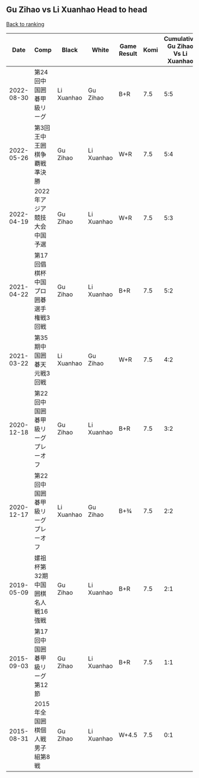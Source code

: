 ## Gu Zihao vs Li Xuanhao Head to head

[Back to ranking](../../index.md)




| **Date** | **Comp** | **Black** | **White** | **Game Result** | **Komi** | **Cumulative Gu Zihao Vs Li Xuanhao** | **Gu Zihao Streak** | **Li Xuanhao Streak** | 
| --- | --- | --- | --- | --- | --- | --- | --- | --- |
| 2022-08-30 | 第24回中国囲碁甲級リーグ | Li Xuanhao | Gu Zihao | B+R | 7.5 | 5:5 | 0 | 3 | 
| 2022-05-26 | 第3回王中王囲棋争覇戦準決勝 | Gu Zihao | Li Xuanhao | W+R | 7.5 | 5:4 | 0 | 2 | 
| 2022-04-19 | 2022年アジア競技大会中国予選 | Gu Zihao | Li Xuanhao | W+R | 7.5 | 5:3 | 0 | 1 | 
| 2021-04-22 | 第17回倡棋杯中国プロ囲碁選手権戦3回戦 | Gu Zihao | Li Xuanhao | B+R | 7.5 | 5:2 | 3 | 0 | 
| 2021-03-22 | 第35期中国囲碁天元戦3回戦 | Li Xuanhao | Gu Zihao | W+R | 7.5 | 4:2 | 2 | 0 | 
| 2020-12-18 | 第22回中国囲碁甲級リーグプレーオフ | Gu Zihao | Li Xuanhao | B+R | 7.5 | 3:2 | 1 | 0 | 
| 2020-12-17 | 第22回中国囲碁甲級リーグプレーオフ | Li Xuanhao | Gu Zihao | B+¾ | 7.5 | 2:2 | 0 | 1 | 
| 2019-05-09 | 嫘祖杯第32期中国囲棋名人戦16強戦 | Gu Zihao | Li Xuanhao | B+R | 7.5 | 2:1 | 2 | 0 | 
| 2015-09-03 | 第17回中国囲碁甲級リーグ第12節 | Gu Zihao | Li Xuanhao | B+R | 7.5 | 1:1 | 1 | 0 | 
| 2015-08-31 | 2015年全国囲棋個人戦男子組第8戦 | Gu Zihao | Li Xuanhao | W+4.5 | 7.5 | 0:1 | 0 | 1 |




